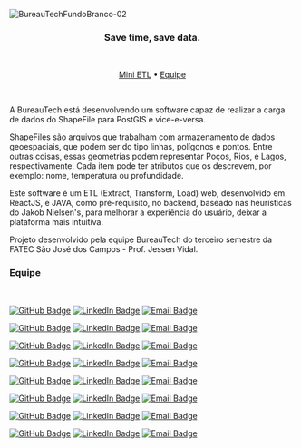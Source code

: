 ![BureauTechFundoBranco-02](https://user-images.githubusercontent.com/56437644/93030422-5d590b80-f5f9-11ea-98ae-6d6711ff9222.png)

<h3 align="center"> 
Save time, save data. </h3> <br>

 <p align="center">
  <a href="https://github.com/BureauTech/Mini-ETL-Shapefile-to-PostGis/">Mini ETL</a> •
  <a href="#Equipe">Equipe</a>
 </p> 
 <br>

 
 
A BureauTech está desenvolvendo um software capaz de realizar a carga de dados do ShapeFile para PostGIS e vice-e-versa. 

ShapeFiles são arquivos que trabalham com armazenamento de dados geoespaciais, que podem ser do tipo linhas, polígonos e pontos. Entre outras coisas, essas geometrias podem representar Poços, Rios, e Lagos, respectivamente. Cada item pode ter atributos que os descrevem, por exemplo: nome, temperatura ou profundidade.

Este software é um ETL (Extract, Transform, Load) web, desenvolvido em ReactJS, e JAVA, como pré-requisito, no backend, baseado nas heurísticas do Jakob Nielsen's, para melhorar a experiência do usuário, deixar a plataforma mais intuitiva. 

Projeto desenvolvido pela equipe BureauTech do terceiro semestre da FATEC São José dos Campos - Prof. Jessen Vidal.

### Equipe 

<br/>

[![GitHub Badge](https://img.shields.io/github/followers/anaclaragraciano?label=anaclaragraciano&style=for-the-badge&color=black&link=https://github.com/anaclaragraciano)](https://github.com/anaclaragraciano)
[![LinkedIn Badge](https://img.shields.io/badge/Anaclaragraciano-blue?style=for-the-badge&logo=Linkedin&logoColor=white&link=https://www.linkedin.com/in/ana-clara-graciano-41b5b9175/)](https://www.linkedin.com/in/ana-clara-graciano-41b5b9175/)
[![Email Badge](https://img.shields.io/badge/contact-marcelouchoas@gmail.com-red?style=for-the-badge&link=https://www.linkedin.com/in/marcelo-uch%C3%B4as-de-oliveira-b2536a18b/)](https://www.linkedin.com/in/marcelo-uch%C3%B4as-de-oliveira-b2536a18b/)<br/>

 [![GitHub Badge](https://img.shields.io/github/followers/bibiacoutinho?label=bibiacoutinho&style=for-the-badge&color=black&link=https://github.com/bibiacoutinho)](https://github.com/bibiacoutinho)
[![LinkedIn Badge](https://img.shields.io/badge/beatrizcoutinho-blue?style=for-the-badge&logo=Linkedin&logoColor=white&link=https://www.linkedin.com/in/bibiacoutinho/)](https://www.linkedin.com/in/bibiacoutinho/)
[![Email Badge](https://img.shields.io/badge/contact-marcelouchoas@gmail.com-red?style=for-the-badge&link=https://www.linkedin.com/in/marcelo-uch%C3%B4as-de-oliveira-b2536a18b/)](https://www.linkedin.com/in/marcelo-uch%C3%B4as-de-oliveira-b2536a18b/)<br/>

 [![GitHub Badge](https://img.shields.io/github/followers/charles-ramos?label=charles-ramos&style=for-the-badge&color=black&link=https://github.com/charles-ramos)](https://github.com/charles-ramos)
[![LinkedIn Badge](https://img.shields.io/badge/charlesramos-blue?style=for-the-badge&logo=Linkedin&logoColor=white&link=https://www.linkedin.com/in/charlesframos/)](https://www.linkedin.com/in/charlesframos/)
[![Email Badge](https://img.shields.io/badge/contact-marcelouchoas@gmail.com-red?style=for-the-badge&link=https://www.linkedin.com/in/marcelo-uch%C3%B4as-de-oliveira-b2536a18b/)](https://www.linkedin.com/in/marcelo-uch%C3%B4as-de-oliveira-b2536a18b/)<br/>

 [![GitHub Badge](https://img.shields.io/github/followers/danielsantosoliveira?label=danielsantosoliveira&style=for-the-badge&color=black&link=https://github.com/danielsantosoliveira)](https://github.com/danielsantosoliveira)
[![LinkedIn Badge](https://img.shields.io/badge/danieloliveira-blue?style=for-the-badge&logo=Linkedin&logoColor=white&link=https://www.linkedin.com/in/daniel-santos-oliveira-972a14149/)](https://www.linkedin.com/in/daniel-santos-oliveira-972a14149/)
[![Email Badge](https://img.shields.io/badge/contact-marcelouchoas@gmail.com-red?style=for-the-badge&link=https://www.linkedin.com/in/marcelo-uch%C3%B4as-de-oliveira-b2536a18b/)](https://www.linkedin.com/in/marcelo-uch%C3%B4as-de-oliveira-b2536a18b/)<br/>

 [![GitHub Badge](https://img.shields.io/github/followers/fcostafelipe?label=fcostafelipe&style=for-the-badge&color=black&link=https://github.com/fcostafelipe)](https://github.com/fcostafelipe)
[![LinkedIn Badge](https://img.shields.io/badge/felipefonseca-blue?style=for-the-badge&logo=Linkedin&logoColor=white&link=https://www.linkedin.com/in/fonsecacostafelipe/)](https://www.linkedin.com/in/fonsecacostafelipe/)
[![Email Badge](https://img.shields.io/badge/contact-marcelouchoas@gmail.com-red?style=for-the-badge&link=https://www.linkedin.com/in/marcelo-uch%C3%B4as-de-oliveira-b2536a18b/)](https://www.linkedin.com/in/marcelo-uch%C3%B4as-de-oliveira-b2536a18b/)<br/>

 [![GitHub Badge](https://img.shields.io/github/followers/QuodJP?label=QuodJP&style=for-the-badge&color=black&link=https://github.com/QuodJP)](https://github.com/QuodJP)
[![LinkedIn Badge](https://img.shields.io/badge/joaopedro-blue?style=for-the-badge&logo=Linkedin&logoColor=white&link=https://www.linkedin.com/in/jpsantospereira/)](https://www.linkedin.com/in/jpsantospereira/)
[![Email Badge](https://img.shields.io/badge/contact-marcelouchoas@gmail.com-red?style=for-the-badge&link=https://www.linkedin.com/in/marcelo-uch%C3%B4as-de-oliveira-b2536a18b/)](https://www.linkedin.com/in/marcelo-uch%C3%B4as-de-oliveira-b2536a18b/)</br>

 [![GitHub Badge](https://img.shields.io/github/followers/JVMedeiros?label=JVMedeiros&style=for-the-badge&color=black&link=https://github.com/JVMedeiros)](https://github.com/JVMedeiros)
[![LinkedIn Badge](https://img.shields.io/badge/jvmedeiros-blue?style=for-the-badge&logo=Linkedin&logoColor=white&link=https://www.linkedin.com/in/jvmedeiros/)](https://www.linkedin.com/in/jvmedeiros/)
[![Email Badge](https://img.shields.io/badge/contact-marcelouchoas@gmail.com-red?style=for-the-badge&link=https://www.linkedin.com/in/marcelo-uch%C3%B4as-de-oliveira-b2536a18b/)](https://www.linkedin.com/in/marcelo-uch%C3%B4as-de-oliveira-b2536a18b/)<br/>

 [![GitHub Badge](https://img.shields.io/github/followers/marcelouchoas?label=marcelouchoas&style=for-the-badge&color=black&link=https://github.com/QuodJP)](https://github.com/marcelouchoas)
[![LinkedIn Badge](https://img.shields.io/badge/marcelouchoas-blue?style=for-the-badge&logo=Linkedin&logoColor=white&link=https://www.linkedin.com/in/marcelo-uch%C3%B4as-de-oliveira-b2536a18b/)](https://www.linkedin.com/in/marcelo-uch%C3%B4as-de-oliveira-b2536a18b/)
[![Email Badge](https://img.shields.io/badge/contact-marcelouchoas@gmail.com-red?style=for-the-badge&link=https://www.linkedin.com/in/marcelo-uch%C3%B4as-de-oliveira-b2536a18b/)](https://www.linkedin.com/in/marcelo-uch%C3%B4as-de-oliveira-b2536a18b/)<br/>


